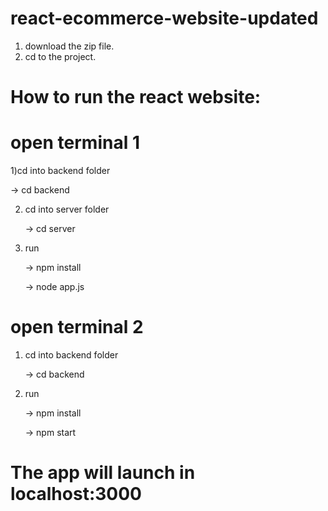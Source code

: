 # react-ecommerce-website-updated


1) download the zip file.
2) cd to the project.

# How to run the react website:

# open terminal 1

1)cd into backend folder

   -> cd backend

2) cd into server folder
   
    -> cd server

3)  run
   
    -> npm install
    
    -> node app.js


# open terminal 2

1) cd into backend folder
   
     -> cd backend

2) run
   
   -> npm install
   
   -> npm start

# The app will launch in localhost:3000
   

